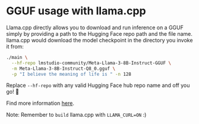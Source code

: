# GGUF usage with llama.cpp

Llama.cpp directly allows you to download and run inference on a GGUF simply by providing a path to the Hugging Face repo path and the file name. llama.cpp would download the model checkpoint in the directory you invoke it from:

```bash
./main \
  --hf-repo lmstudio-community/Meta-Llama-3-8B-Instruct-GGUF \
  -m Meta-Llama-3-8B-Instruct-Q8_0.gguf \
  -p "I believe the meaning of life is " -n 128
```

Replace `--hf-repo` with any valid Hugging Face hub repo name and off you go! 🦙

Find more information [here](https://github.com/ggerganov/llama.cpp/pull/6234).

Note: Remember to `build` llama.cpp with `LLAMA_CURL=ON` :)